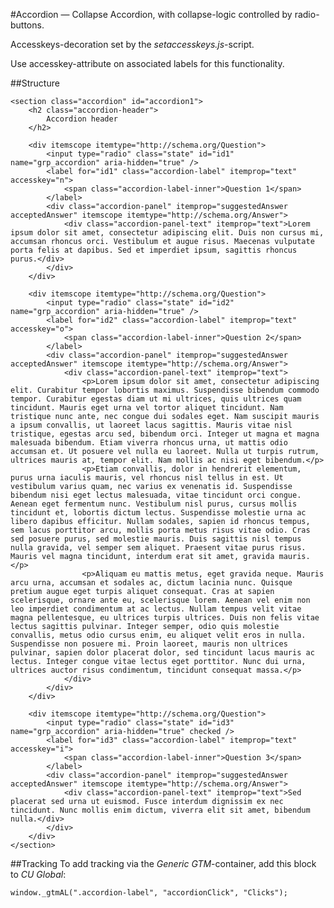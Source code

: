 #Accordion  &mdash; Collapse
Accordion, with collapse-logic controlled by radio-buttons.

Accesskeys-decoration set by the *setaccesskeys.js*-script.
 
Use accesskey-attribute on associated labels for this functionality.

##Structure

	<section class="accordion" id="accordion1">
		<h2	class="accordion-header">
			Accordion header
		</h2>
		
		<div itemscope itemtype="http://schema.org/Question">
			<input type="radio" class="state" id="id1" name="grp_accordion" aria-hidden="true" />
			<label for="id1" class="accordion-label" itemprop="text" accesskey="n">
				<span class="accordion-label-inner">Question 1</span>
			</label>
			<div class="accordion-panel" itemprop="suggestedAnswer acceptedAnswer" itemscope itemtype="http://schema.org/Answer">
				<div class="accordion-panel-text" itemprop="text">Lorem ipsum dolor sit amet, consectetur adipiscing elit. Duis non cursus mi, accumsan rhoncus orci. Vestibulum et augue risus. Maecenas vulputate porta felis at dapibus. Sed et imperdiet ipsum, sagittis rhoncus purus.</div>
			</div>
		</div>
	
		<div itemscope itemtype="http://schema.org/Question">
			<input type="radio" class="state" id="id2" name="grp_accordion" aria-hidden="true" />
			<label for="id2" class="accordion-label" itemprop="text" accesskey="o">
				<span class="accordion-label-inner">Question 2</span>
			</label>
			<div class="accordion-panel" itemprop="suggestedAnswer acceptedAnswer" itemscope itemtype="http://schema.org/Answer">
				<div class="accordion-panel-text" itemprop="text">
					<p>Lorem ipsum dolor sit amet, consectetur adipiscing elit. Curabitur tempor lobortis maximus. Suspendisse bibendum commodo tempor. Curabitur egestas diam ut mi ultrices, quis ultrices quam tincidunt. Mauris eget urna vel tortor aliquet tincidunt. Nam tristique nunc ante, nec congue dui sodales eget. Nam suscipit mauris a ipsum convallis, ut laoreet lacus sagittis. Mauris vitae nisl tristique, egestas arcu sed, bibendum orci. Integer ut magna et magna malesuada bibendum. Etiam viverra rhoncus urna, ut mattis odio accumsan et. Ut posuere vel nulla eu laoreet. Nulla ut turpis rutrum, ultrices mauris at, tempor elit. Nam mollis ac nisi eget bibendum.</p>
					<p>Etiam convallis, dolor in hendrerit elementum, purus urna iaculis mauris, vel rhoncus nisl tellus in est. Ut vestibulum varius quam, nec varius ex venenatis id. Suspendisse bibendum nisi eget lectus malesuada, vitae tincidunt orci congue. Aenean eget fermentum nunc. Vestibulum nisl purus, cursus mollis tincidunt et, lobortis dictum lectus. Suspendisse molestie urna ac libero dapibus efficitur. Nullam sodales, sapien id rhoncus tempus, sem lacus porttitor arcu, mollis porta metus risus vitae odio. Cras sed posuere purus, sed molestie mauris. Duis sagittis nisl tempus nulla gravida, vel semper sem aliquet. Praesent vitae purus risus. Mauris vel magna tincidunt, interdum erat sit amet, gravida mauris.</p>
					<p>Aliquam eu mattis metus, eget gravida neque. Mauris arcu urna, accumsan et sodales ac, dictum lacinia nunc. Quisque pretium augue eget turpis aliquet consequat. Cras at sapien scelerisque, ornare ante eu, scelerisque lorem. Aenean vel enim non leo imperdiet condimentum at ac lectus. Nullam tempus velit vitae magna pellentesque, eu ultrices turpis ultrices. Duis non felis vitae lectus sagittis pulvinar. Integer semper, odio quis molestie convallis, metus odio cursus enim, eu aliquet velit eros in nulla. Suspendisse non posuere mi. Proin laoreet, mauris non ultrices pulvinar, sapien dolor placerat dolor, sed tincidunt lacus mauris ac lectus. Integer congue vitae lectus eget porttitor. Nunc dui urna, ultrices auctor risus condimentum, tincidunt consequat massa.</p>
				</div>
			</div>
		</div>
	
		<div itemscope itemtype="http://schema.org/Question">
			<input type="radio" class="state" id="id3" name="grp_accordion" aria-hidden="true" checked />
			<label for="id3" class="accordion-label" itemprop="text" accesskey="i">
				<span class="accordion-label-inner">Question 3</span>
			</label>
			<div class="accordion-panel" itemprop="suggestedAnswer acceptedAnswer" itemscope itemtype="http://schema.org/Answer">
				<div class="accordion-panel-text" itemprop="text">Sed placerat sed urna ut euismod. Fusce interdum dignissim ex nec tincidunt. Nunc mollis enim dictum, viverra elit sit amet, bibendum nulla.</div>
			</div>
		</div>
	</section>


##Tracking
To add tracking via the *Generic GTM*-container, add this block to *CU Global*:

	window._gtmAL(".accordion-label", "accordionClick", "Clicks");